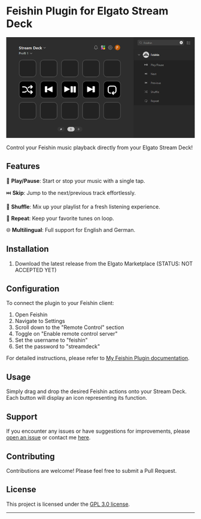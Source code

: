 # Feishin Plugin for Elgato Stream Deck

![Feishin Plugin Logo](https://github.com/Felodeck/Feishin-Plugin/blob/main/previews/Preview.png)

Control your Feishin music playback directly from your Elgato Stream Deck!

## Features

🎵 **Play/Pause**: Start or stop your music with a single tap.

⏭️ **Skip**: Jump to the next/previous track effortlessly.

🔀 **Shuffle**: Mix up your playlist for a fresh listening experience.

🔁 **Repeat**: Keep your favorite tunes on loop.

🌐 **Multilingual**: Full support for English and German.

## Installation

1. Download the latest release from the Elgato Marketplace (STATUS: NOT ACCEPTED YET)

## Configuration

To connect the plugin to your Feishin client:

1. Open Feishin
2. Navigate to Settings
3. Scroll down to the "Remote Control" section
4. Toggle on "Enable remote control server"
5. Set the username to "feishin"
6. Set the password to "streamdeck"

For detailed instructions, please refer to [My Feishin Plugin documentation](https://docs.felo.gg/docs/Feishin-Plugin/connect-feishin).

## Usage

Simply drag and drop the desired Feishin actions onto your Stream Deck. Each button will display an icon representing its function.

## Support

If you encounter any issues or have suggestions for improvements, please [open an issue](https://github.com/Felodeck/Feishin-Plugin/issues) or contact me [here](mailto:support@felo.gg).

## Contributing

Contributions are welcome! Please feel free to submit a Pull Request.

## License

This project is licensed under the [GPL 3.0 license](LICENSE).

---
